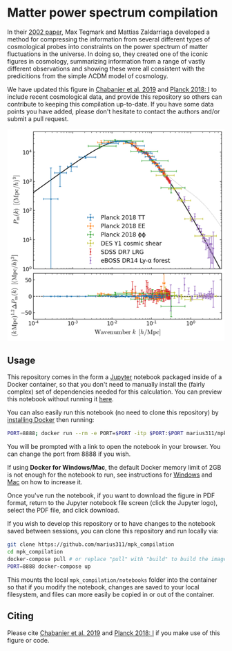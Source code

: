 # Matter power spectrum compilation


In their [2002 paper](https://arxiv.org/abs/astro-ph/0207047), Max Tegmark and Mattias Zaldarriaga developed a method for compressing the information from several different types of cosmological probes into constraints on the power spectrum of matter fluctuations in the universe. In doing so, they created one of the iconic figures in cosmology, summarizing information from a range of vastly different observations and showing these were all consistent with the predicitions from the simple ΛCDM model of cosmology. 


We have updated this figure in [Chabanier et al. 2019](link-not-live-yet) and [Planck 2018: I](https://arxiv.org/abs/1807.06205) to include recent cosmological data, and provide this repository so others can contribute to keeping this compilation up-to-date. If you have some data points you have added, please don't hesitate to contact the authors and/or submit a pull request. 

![mpk_compilation](mpk_compilation.png)

## Usage

This repository comes in the form a [Jupyter](http://jupyter.org/) notebook packaged inside of a Docker container, so that you don't need to manually install the (fairly complex) set of dependencies needed for this calculation. You can preview this notebook without running it [here](https://nbviewer.jupyter.org/github/marius311/mpk_compilation/blob/master/notebooks/mpk_compilation.ipynb).

You can also easily run this notebook (no need to clone this repository) by [installing Docker](https://docs.docker.com/install/) then running:

```bash
PORT=8888; docker run --rm -e PORT=$PORT -itp $PORT:$PORT marius311/mpk_compilation
```

You will be prompted with a link to open the notebook in your browser. You can change the port from 8888 if you wish. 

If using **Docker for Windows/Mac**, the default Docker memory limit of 2GB is not enough for the notebook to run, see instructions for [Windows](https://docs.docker.com/docker-for-windows/#resources) and [Mac](https://docs.docker.com/docker-for-mac/#resources) on how to increase it. 

Once you've run the notebook, if you want to download the figure in PDF format, return to the Jupyter notebook file screen (click the Jupyter logo), select the PDF file, and click download. 

If you wish to develop this repository or to have changes to the notebook saved between sessions, you can clone this repository and run locally via:

```bash
git clone https://github.com/marius311/mpk_compilation
cd mpk_compilation
docker-compose pull # or replace "pull" with "build" to build the image locally
PORT=8888 docker-compose up
```

This mounts the local `mpk_compilation/notebooks` folder into the container so that if you modify the notebook, changes are saved to your local filesystem, and files can more easily be copied in or out of the container.

## Citing

Please cite [Chabanier et al. 2019](https://arxiv.org/abs/1905.08103) and [Planck 2018: I](https://arxiv.org/abs/1807.06205) if you make use of this figure or code.
